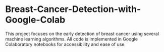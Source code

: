 # Breast-Cancer-Detection-with-Google-Colab
This project focuses on the early detection of breast cancer using several machine learning algorithms. All code is implemented in Google Colaboratory notebooks for accessibility and ease of use.
